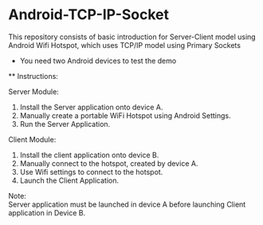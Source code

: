 # Android-TCP-IP-Socket
This repository consists of basic introduction for Server-Client model using Android Wifi Hotspot, which uses TCP/IP model using Primary Sockets

* You need two Android devices to test the demo

** Instructions:

Server Module:<br>
1. Install the Server application onto device A.<br>
2. Manually create a portable WiFi Hotspot using Android Settings.<br>
3. Run the Server Application.<br>

Client Module:
1. Install the client application onto device B.<br>
2. Manually connect to the hotspot, created by device A.<br>
3. Use Wifi settings to connect to the hotspot.<br>
4. Launch the Client Application.<br>

Note: <br>
Server application must be launched in device A before launching Client application in Device B.<br>

